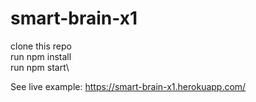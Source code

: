 # smart-brain-x1

clone this repo\
run npm install\
run npm start\

See live example: https://smart-brain-x1.herokuapp.com/
